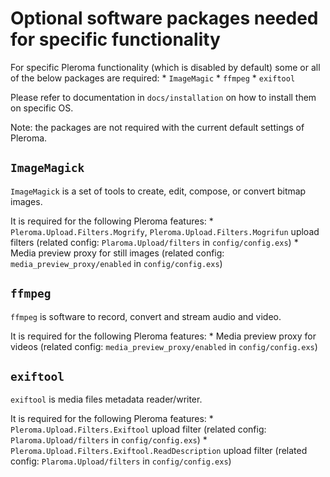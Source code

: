 # Optional software packages needed for specific functionality

For specific Pleroma functionality (which is disabled by default) some or all of the below packages are required:
    * `ImageMagic`
    * `ffmpeg`
    * `exiftool`
  
Please refer to documentation in `docs/installation` on how to install them on specific OS.
  
Note: the packages are not required with the current default settings of Pleroma.

## `ImageMagick`

`ImageMagick` is a set of tools to create, edit, compose, or convert bitmap images.

It is required for the following Pleroma features:
    * `Pleroma.Upload.Filters.Mogrify`, `Pleroma.Upload.Filters.Mogrifun` upload filters (related config: `Plaroma.Upload/filters` in `config/config.exs`)
    * Media preview proxy for still images (related config: `media_preview_proxy/enabled` in `config/config.exs`)
  
## `ffmpeg`

`ffmpeg` is software to record, convert and stream audio and video.

It is required for the following Pleroma features:
    * Media preview proxy for videos (related config: `media_preview_proxy/enabled` in `config/config.exs`)

## `exiftool`

`exiftool` is media files metadata reader/writer.

It is required for the following Pleroma features:
    * `Pleroma.Upload.Filters.Exiftool` upload filter (related config: `Plaroma.Upload/filters` in `config/config.exs`)
    * `Pleroma.Upload.Filters.Exiftool.ReadDescription` upload filter (related config: `Plaroma.Upload/filters` in `config/config.exs`)
